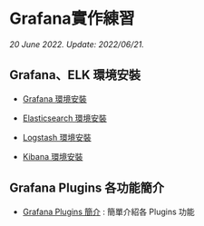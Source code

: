 # Grafana實作練習

*20 June 2022. Update: 2022/06/21.*

## Grafana、ELK 環境安裝

* [Grafana 環境安裝](#grafanaenv)

* [Elasticsearch 環境安裝](#elaenv)

* [Logstash 環境安裝](#logstashenv)

* [Kibana 環境安裝](#kibanaenv)

## Grafana Plugins 各功能簡介

* [Grafana Plugins 簡介](https://github.com/Darrenli840214/Grafana/plugins) : 簡單介紹各 Plugins 功能
